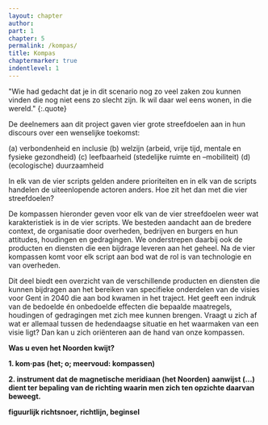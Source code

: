 ```yaml
---
layout: chapter
author: 
part: 1
chapter: 5
permalink: /kompas/
title: Kompas
chaptermarker: true
indentlevel: 1
---
```


"Wie had gedacht dat je in dit scenario nog zo veel zaken zou kunnen vinden die nog niet eens zo slecht zijn. Ik wil daar wel eens wonen, in die wereld."
{:.quote}

De deelnemers aan dit project gaven vier grote streefdoelen aan in hun discours over een wenselijke toekomst:

(a) verbondenheid en inclusie
(b) welzijn (arbeid, vrije tijd, mentale en fysieke gezondheid) 
(c) leefbaarheid (stedelijke ruimte en –mobiliteit)
(d) (ecologische) duurzaamheid  

In elk van de vier scripts gelden andere prioriteiten en in elk van de scripts handelen de uiteenlopende actoren anders. Hoe zit het dan met die vier streefdoelen? 

De kompassen hieronder geven voor elk van de vier streefdoelen weer wat karakteristiek is in de vier scripts. We besteden aandacht aan de bredere context, de organisatie door overheden, bedrijven en burgers en hun attitudes, houdingen en gedragingen. We onderstrepen daarbij ook de producten en diensten die een bijdrage leveren aan het geheel. Na de vier kompassen komt voor elk script aan bod wat de rol is van technologie  en van  overheden. 

Dit deel biedt een overzicht van de verschillende producten en diensten die kunnen bijdragen aan het bereiken van specifieke onderdelen van de visies voor Gent in 2040 die aan bod kwamen in het traject. Het geeft een indruk van de bedoelde én onbedoelde effecten die bepaalde maatregels, houdingen of gedragingen met zich mee kunnen brengen. Vraagt u zich af wat er allemaal tussen de hedendaagse situatie en het waarmaken van een visie ligt? Dan kan u zich oriënteren aan de hand van onze kompassen.  

**Was u even het Noorden kwijt?**

**1. kom·pas (het; o; meervoud: kompassen)**

**2. instrument dat de magnetische meridiaan (het Noorden) aanwijst (…) dient ter bepaling van de richting waarin men zich ten opzichte daarvan beweegt.**

**figuurlijk richtsnoer, richtlijn, beginsel**